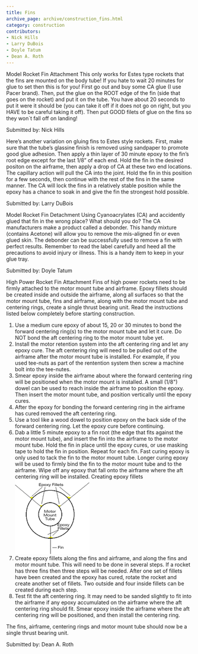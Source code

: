 ```yaml
---
title: Fins
archive_page: archive/construction_fins.html
category: construction
contributors:
- Nick Hills
- Larry DuBois
- Doyle Tatum
- Dean A. Roth
---
```

Model Rocket Fin Attachment This only works for Estes type rockets that the fins are mounted on the body tube! If you hate to wait 20 minutes for glue to set then this is for you! First go out and buy some CA glue (I use Pacer brand). Then, put the glue on the ROOT edge of the fin (side that goes on the rocket) and put it on the tube. You have about 20 seconds to put it were it should be (you can take it off if it does not go on right, but you HAVE to be careful taking it off). Then put GOOD filets of glue on the fins so they won`t fall off on landing!

Submitted by: Nick Hills

Here’s another variation on gluing fins to Estes style rockets. First, make sure that the tube’s glassine finish is removed using sandpaper to promote good glue adhesion. Then apply a thin layer of 30 minute epoxy to the fin’s root edge except for the last 1/8” of each end. Hold the fin in the desired positon on the airframe, then apply a drop of CA at these two end locations. The capillary action will pull the CA into the joint. Hold the fin in this position for a few seconds, then continue with the rest of the fins in the same manner. The CA will lock the fins in a relatively stable position while the epoxy has a chance to soak in and give the fin the strongest hold possible.

Submitted by: Larry DuBois

Model Rocket Fin Detachment Using Cyanoacrylates (CA) and accidently glued that fin in the wrong place? What should you do? The CA manufacturers make a product called a debonder. This handy mixture (contains Acetone) will allow you to remove the mis-aligned fin or even glued skin. The debonder can be successfully used to remove a fin with perfect results. Remember to read the label carefully and heed all the precautions to avoid injury or illness. This is a handy item to keep in your glue tray.

Submitted by: Doyle Tatum

High Power Rocket Fin Attachment Fins of high power rockets need to be firmly attached to the motor mount tube and airframe. Epoxy fillets should be created inside and outside the airframe, along all surfaces so that the motor mount tube, fins and airframe, along with the motor mount tube and centering rings, create a single thrust bearing unit. Read the instructions listed below completely before starting construction.

1. Use a medium cure epoxy of about 15, 20 or 30 minutes to bond the forward centering ring(s) to the motor mount tube and let it cure. Do NOT bond the aft centering ring to the motor mount tube yet.
2. Install the motor retention system into the aft centering ring and let any epoxy cure. The aft centering ring will need to be pulled out of the airframe after the motor mount tube is installed. For example, if you used tee-nuts as part of the rentention system then screw a machine bolt into the tee-nutes.
3. Smear epoxy inside the airframe about where the forward centering ring will be positioned when the motor mount is installed. A small (1/8") dowel can be used to reach inside the airframe to position the epoxy. Then insert the motor mount tube, and position vertically until the epoxy cures.
4. After the epoxy for bonding the forward centering ring in the airframe has cured removed the aft centering ring.
5. Use a tool like a wood dowel to position epoxy on the back side of the forward centering ring. Let the epoxy cure before continuing.
6. Dab a little 5 minute epoxy to a fin root (the edge that fits against the motor mount tube), and insert the fin into the airframe to the motor mount tube. Hold the fin in place until the epoxy cures, or use masking tape to hold the fin in position. Repeat for each fin. Fast curing epoxy is only used to tack the fin to the motor mount tube. Longer curing epoxy will be used to firmly bind the fin to the motor mount tube and to the airframe. Wipe off any epoxy that fall onto the airframe where the aft centering ring will be installed. Creating epoxy fillets ![](/images/construction_fins_hpr.gif)
7. Create epoxy fillets along the fins and airframe, and along the fins and motor mount tube. This will need to be done in several steps. If a rocket has three fins then three steps will be needed. After one set of fillets have been created and the epoxy has cured, rotate the rocket and create another set of fillets. Two outside and four inside fillets can be created during each step.
8. Test fit the aft centering ring. It may need to be sanded slightly to fit into the airframe if any epoxy accumulated on the airframe where the aft centering ring should fit. Smear epoxy inside the airframe where the aft centering ring will be positioned, and then install the centering ring.

The fins, airframe, centering rings and motor mount tube should now be a single thrust bearing unit.

Submitted by: Dean A. Roth

